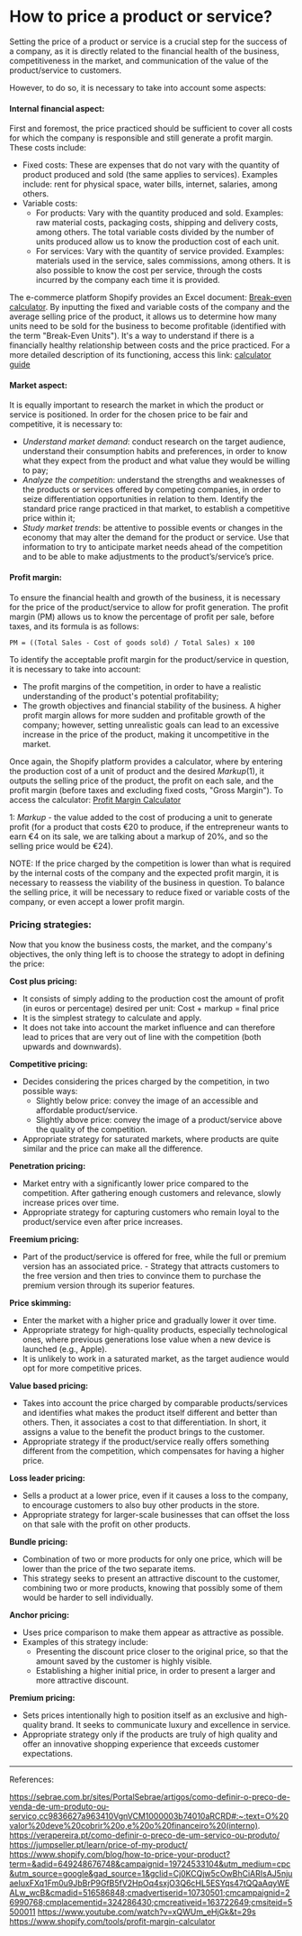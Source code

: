 # How to price a product or service? 


Setting the price of a product or service is a crucial step for the success of a company, as it is directly related to the financial health of the business, competitiveness in the market, and communication of the value of the product/service to customers. 

However, to do so, it is necessary to take into account some aspects: 

 
#### Internal financial aspect: 

First and foremost, the price practiced should be sufficient to cover all costs for which the company is responsible and still generate a profit margin. These costs include: 
- Fixed costs: These are expenses that do not vary with the quantity of product produced and sold (the same applies to services). Examples include: rent for physical space, water bills, internet, salaries, among others. 
- Variable costs: 
    - For products: Vary with the quantity produced and sold. Examples: raw material costs, packaging costs, shipping and delivery costs, among others. The total variable costs divided by the number of units produced allow us to know the production cost of each unit. 
    - For services: Vary with the quantity of service provided. Examples: materials used in the service, sales commissions, among others. It is also possible to know the cost per service, through the costs incurred by the company each time it is provided. 

 
The e-commerce platform Shopify provides an Excel document: [Break-even calculator](https://cdn.shopify.com/s/files/1/0070/7032/files/Break-Even_Analysis_Template--Dana_Athletics.xlsx?v=1711144926). By inputting the fixed and variable costs of the company and the average selling price of the product, it allows us to determine how many units need to be sold for the business to become profitable (identified with the term "Break-Even Units"). It's a way to understand if there is a financially healthy relationship between costs and the price practiced. For a more detailed description of its functioning, access this link: [calculator guide](https://www.shopify.com/blog/break-even-analysis#7)


 
#### Market aspect: 

It is equally important to research the market in which the product or service is positioned. 
In order for the chosen price to be fair and competitive, it is necessary to: 
- *Understand market demand*: conduct research on the target audience, understand their consumption habits and preferences, in order to know what they expect from the product and what value they would be willing to pay; 
- *Analyze the competition*: understand the strengths and weaknesses of the products or services offered by competing companies, in order to seize differentiation opportunities in relation to them. Identify the standard price range practiced in that market, to establish a competitive price within it; 
- *Study market trends*: be attentive to possible events or changes in the economy that may alter the demand for the product or service. Use that information to try to anticipate market needs ahead of the competition and to be able to make adjustments to the product’s/service’s price. 

 

#### Profit margin: 

To ensure the financial health and growth of the business, it is necessary for the price of the product/service to allow for profit generation. The profit margin (PM) allows us to know the percentage of profit per sale, before taxes, and its formula is as follows: 

    PM = ((Total Sales - Cost of goods sold) / Total Sales) x 100 

To identify the acceptable profit margin for the product/service in question, it is necessary to take into account: 
- The profit margins of the competition, in order to have a realistic understanding of the product's potential profitability; 
- The growth objectives and financial stability of the business. A higher profit margin allows for more sudden and profitable growth of the company; however, setting unrealistic goals can lead to an excessive increase in the price of the product, making it uncompetitive in the market. 

Once again, the Shopify platform provides a calculator, where by entering the production cost of a unit of product and the desired *Markup*(1), it outputs the selling price of the product, the profit on each sale, and the profit margin (before taxes and excluding fixed costs, "Gross Margin"). To access the calculator: [Profit Margin Calculator](https://www.shopify.com/tools/profit-margin-calculator)

1: *Markup* - the value added to the cost of producing a unit to generate profit (for a product that costs €20 to produce, if the entrepreneur wants to earn €4 on its sale, we are talking about a markup of 20%, and so the selling price would be €24). 

NOTE: If the price charged by the competition is lower than what is required by the internal costs of the company and the expected profit margin, it is necessary to reassess the viability of the business in question. To balance the selling price, it will be necessary to reduce fixed or variable costs of the company, or even accept a lower profit margin. 

### Pricing strategies: 

Now that you know the business costs, the market, and the company's objectives, the only thing left is to choose the strategy to adopt in defining the price: 

**Cost plus pricing:**
- It consists of simply adding to the production cost the amount of profit (in euros or percentage) desired per unit: Cost + markup = final price 
- It is the simplest strategy to calculate and apply. 
- It does not take into account the market influence and can therefore lead to prices that are very out of line with the competition (both upwards and downwards). 

**Competitive pricing:**
- Decides considering the prices charged by the competition, in two possible ways: 
    - Slightly below price: convey the image of an accessible and affordable product/service. 
    - Slightly above price: convey the image of a product/service above the quality of the competition. 
- Appropriate strategy for saturated markets, where products are quite similar and the price can make all the difference. 

**Penetration pricing:**
- Market entry with a significantly lower price compared to the competition. After gathering enough customers and relevance, slowly increase prices over time. 
- Appropriate strategy for capturing customers who remain loyal to the product/service even after price increases. 

**Freemium pricing:**
- Part of the product/service is offered for free, while the full or premium version has an associated price. - Strategy that attracts customers to the free version and then tries to convince them to purchase the premium version through its superior features. 

**Price skimming:**
- Enter the market with a higher price and gradually lower it over time.  
- Appropriate strategy for high-quality products, especially technological ones, where previous generations lose value when a new device is launched (e.g., Apple).  
- It is unlikely to work in a saturated market, as the target audience would opt for more competitive prices. 

**Value based pricing:**
- Takes into account the price charged by comparable products/services and identifies what makes the product itself different and better than others. Then, it associates a cost to that differentiation. In short, it assigns a value to the benefit the product brings to the customer. 
- Appropriate strategy if the product/service really offers something different from the competition, which compensates for having a higher price. 

**Loss leader pricing:**
- Sells a product at a lower price, even if it causes a loss to the company, to encourage customers to also buy other products in the store.  
- Appropriate strategy for larger-scale businesses that can offset the loss on that sale with the profit on other products. 

**Bundle pricing:**
- Combination of two or more products for only one price, which will be lower than the price of the two separate items.  
- This strategy seeks to present an attractive discount to the customer, combining two or more products, knowing that possibly some of them would be harder to sell individually. 

**Anchor pricing:**
- Uses price comparison to make them appear as attractive as possible.  
- Examples of this strategy include: 
    - Presenting the discount price closer to the original price, so that the amount saved by the customer is highly visible.  
    - Establishing a higher initial price, in order to present a larger and more attractive discount. 

**Premium pricing:**
- Sets prices intentionally high to position itself as an exclusive and high-quality brand. It seeks to communicate luxury and excellence in service. 
- Appropriate strategy only if the products are truly of high quality and offer an innovative shopping experience that exceeds customer expectations. 

 
---
References: 

https://sebrae.com.br/sites/PortalSebrae/artigos/como-definir-o-preco-de-venda-de-um-produto-ou-servico,cc9836627a963410VgnVCM1000003b74010aRCRD#:~:text=O%20valor%20deve%20cobrir%20o,e%20o%20financeiro%20(interno).  
https://verapereira.pt/como-definir-o-preco-de-um-servico-ou-produto/ 
https://jumpseller.pt/learn/price-of-my-product/ 
https://www.shopify.com/blog/how-to-price-your-product?term=&adid=649248676748&campaignid=19724533104&utm_medium=cpc&utm_source=google&gad_source=1&gclid=Cj0KCQjw5cOwBhCiARIsAJ5njuaeIuxFXq1Fm0u9JbBrP9GfB5fV2HpOq4sxjO3Q6cHL5ESYqs47tQQaAqyWEALw_wcB&cmadid=516586848;cmadvertiserid=10730501;cmcampaignid=26990768;cmplacementid=324286430;cmcreativeid=163722649;cmsiteid=5500011 
https://www.youtube.com/watch?v=xQWUm_eHjGk&t=29s 
https://www.shopify.com/tools/profit-margin-calculator 
